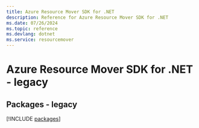```yaml
---
title: Azure Resource Mover SDK for .NET
description: Reference for Azure Resource Mover SDK for .NET
ms.date: 07/26/2024
ms.topic: reference
ms.devlang: dotnet
ms.service: resourcemover
---
```

# Azure Resource Mover SDK for .NET - legacy
## Packages - legacy
[!INCLUDE [packages](resource-mover-index.md)]